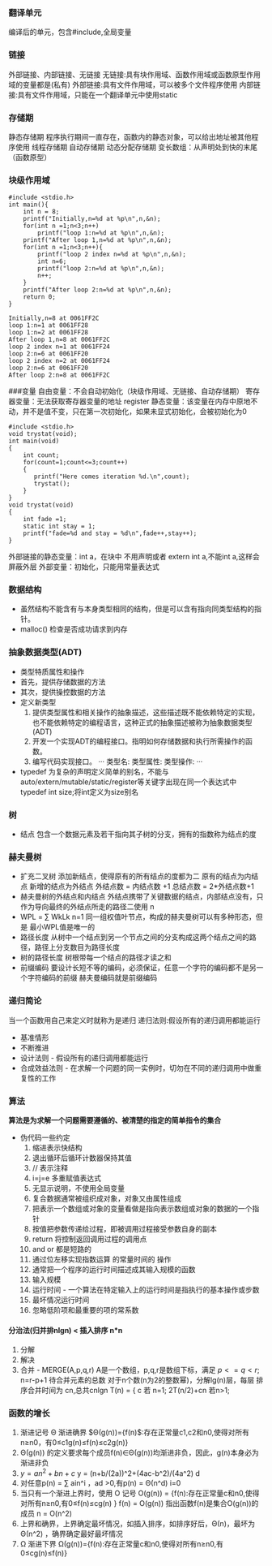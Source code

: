 ### 翻译单元
   编译后的单元，包含#include,全局变量
### 链接
 外部链接、内部链接、无链接
 无链接:具有块作用域、函数作用域或函数原型作用域的变量都是(私有)
 外部链接:具有文件作用域，可以被多个文件程序使用
 内部链接:具有文件作用域，只能在一个翻译单元中使用static
### 存储期
  静态存储期 程序执行期间一直存在，函数内的静态对象，可以给出地址被其他程序使用
  线程存储期
  自动存储期
  动态分配存储期
    变长数组：从声明处到快的末尾（函数原型）
### 块级作用域
```分别在各块中定义n，后面的屏蔽前面的块
#include <stdio.h>
int main(){
    int n = 8;
    printf("Initially,n=%d at %p\n",n,&n);
    for(int n =1;n<3;n++)
        printf("loop 1:n=%d at %p\n",n,&n);
    printf("After loop 1,n=%d at %p\n",n,&n);
    for(int n =1;n<3;n++){
        printf("loop 2 index n=%d at %p\n",n,&n);
        int n=6;
        printf("loop 2:n=%d at %p\n",n,&n);
        n++;
    }
    printf("After loop 2:n=%d at %p\n",n,&n);
    return 0;
}
```
```
Initially,n=8 at 0061FF2C
loop 1:n=1 at 0061FF28
loop 1:n=2 at 0061FF28
After loop 1,n=8 at 0061FF2C
loop 2 index n=1 at 0061FF24
loop 2:n=6 at 0061FF20
loop 2 index n=2 at 0061FF24
loop 2:n=6 at 0061FF20
After loop 2:n=8 at 0061FF2C
```
###变量
   自由变量：不会自动初始化（块级作用域、无链接、自动存储期）
   寄存器变量：无法获取寄存器变量的地址 register
   静态变量：该变量在内存中原地不动，并不是值不变，只在第一次初始化，如果未显式初始化，会被初始化为0
```程序跳过了static int stay=1;静态变量和外部变量在程序被载入内存时已经执行完毕。这条声明放在trystat()函数中是告诉编译器只有trystat()函数才能看到该变量。这条声明并未在运行时执行
#include <stdio.h>
void trystat(void);
int main(void)
{
    int count;
    for(count=1;count<=3;count++)
    {
       printf("Here comes iteration %d.\n",count);
       trystat();
    }
}
void trystat(void)
{
    int fade =1;
    static int stay = 1;
    printf("fade=%d and stay = %d\n",fade++,stay++);
}
```
   外部链接的静态变量：int a，在块中 不用声明或者 extern int a,不能int a,这样会屏蔽外层
   外部变量：初始化，只能用常量表达式

### 数据结构
   * 虽然结构不能含有与本身类型相同的结构，但是可以含有指向同类型结构的指针。
   * malloc() 检查是否成功请求到内存

### 抽象数据类型(ADT)
   * 类型特质属性和操作
   * 首先，提供存储数据的方法
   * 其次，提供操控数据的方法
   * 定义新类型
     1. 提供类型属性和相关操作的抽象描述，这些描述既不能依赖特定的实现，也不能依赖特定的编程语言，这种正式的抽象描述被称为抽象数据类型(ADT)
     2. 开发一个实现ADT的编程接口。指明如何存储数据和执行所需操作的函数。
     3. 编写代码实现接口。
     ···
     类型名:
     类型属性:
     类型操作:
     ···
  *  typedef 为复杂的声明定义简单的别名，不能与auto/extern/mutable/static/register等关键字出现在同一个表达式中
     typedef int size;将int定义为size别名
### 树
  * 结点
    包含一个数据元素及若干指向其子树的分支，拥有的指数称为结点的度
### 赫夫曼树
  * 扩充二叉树
    添加新结点，使得原有的所有结点的度都为二
    原有的结点为内结点
    新增的结点为外结点
    外结点数 = 内结点数 +1
    总结点数 = 2*外结点数+1
  * 赫夫曼树的外结点和内结点
    外结点携带了关键数据的结点，内部结点没有，只作为导向最终的外结点所走的路径二使用
          n
  * WPL = ∑ WkLk
         n=1
    同一组权值叶节点，构成的赫夫曼树可以有多种形态，但是 最小WPL值是唯一的
  * 路径长度
    从树中一个结点到另一个节点之间的分支构成这两个结点之间的路径，路径上分支数目为路径长度
  * 树的路径长度
    树根带每一个结点的路径才读之和
  * 前缀编码
    要设计长短不等的编码，必须保证，任意一个字符的编码都不是另一个字符编码的前缀
    赫夫曼编码就是前缀编码
### 递归简论
   当一个函数用自己来定义时就称为是递归
   递归法则:假设所有的递归调用都能运行
   
   * 基准情形
   * 不断推进
   * 设计法则 - 假设所有的递归调用都能运行
   * 合成效益法则 - 在求解一个问题的同一实例时，切勿在不同的递归调用中做重复性的工作
### 算法
  **算法是为求解一个问题需要遵循的、被清楚的指定的简单指令的集合**
  * 伪代码一些约定
    1. 缩进表示快结构
    2. 退出循环后循环计数器保持其值
    3. // 表示注释
    4. i=j=e 多重赋值表达式
    5. 无显示说明，不使用全局变量
    6. 复合数据通常被组织成对象，对象又由属性组成
    7. 把表示一个数组或对象的变量看做是指向表示数组或对象的数据的一个指针
    8. 按值把参数传递给过程，即被调用过程接受参数自身的副本
    9. return 将控制返回调用过程的调用点
    10. and or 都是短路的
    11. 通过位左移实现指数运算 的常量时间的 操作
    12. 通常把一个程序的运行时间描述成其输入规模的函数
    13. 输入规模
    14. 运行时间 - 一个算法在特定输入上的运行时间是指执行的基本操作或步数
    15. 最坏情况运行时间
    16. 忽略低阶项和最重要的项的常系数
#### 分治法(归并排nlgn) < 插入排序 n*n
  1. 分解
  2. 解决
  3. 合并 - MERGE(A,p,q,r) A是一个数组，p,q,r是数组下标，满足 $p<=q<r$; n=r-p+1 待合并元素的总数
  对于n个数(n为2的整数幂)，分解lg(n)层，每层 排序合并时间为 cn,总共cnlgn
  T(n) = { c 若 n=1; 2T(n/2)+cn 若n>1;
### 函数的增长
  1. 渐进记号 Θ 渐进确界
     $Θ(g(n))={f(n)$:存在正常量c1,c2和n0,使得对所有n≥n0，有0≤c1g(n)≤f(n)≤c2g(n)}
  2. Θ(g(n)) 的定义要求每个成员f(n)∈Θ(g(n))均渐进非负，因此，g(n)本身必为渐进非负
  3. $y = an^2 + bn + c$
     y = (n+b/(2a))^2+(4ac-b^2)/(4a^2)
                  d
  4. 对任意p(n) = ∑ ain^i ，ad >0,有p(n) = Θ(n^d)
                 i=0
  5. 当只有一个渐进上界时，使用 O 记号
     O(g(n)) = {f(n):存在正常量c和n0,使得对所有n≥n0,有0≤f(n)≤cg(n) }
     f(n) = O(g(n)) 指出函数f(n)是集合O(g(n))的成员
     n = O(n^2)
  6. 上界和确界，上界确定最坏情况，如插入排序，如排序好后，Θ(n)，最坏为Θ(n^2) ，确界确定最好最坏情况
  7. Ω 渐进下界
     Ω(g(n))={f(n):存在正常量c和n0,使得对所有n≥n0,有0≤cg(n)≤f(n)}
